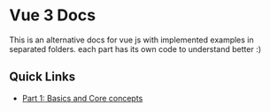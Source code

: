 # Vue 3 Docs
This is an alternative docs for vue js with implemented examples in separated folders.
each part has its own code to understand better :)

## Quick Links
* <a href="">Part 1: Basics and Core concepts</a>